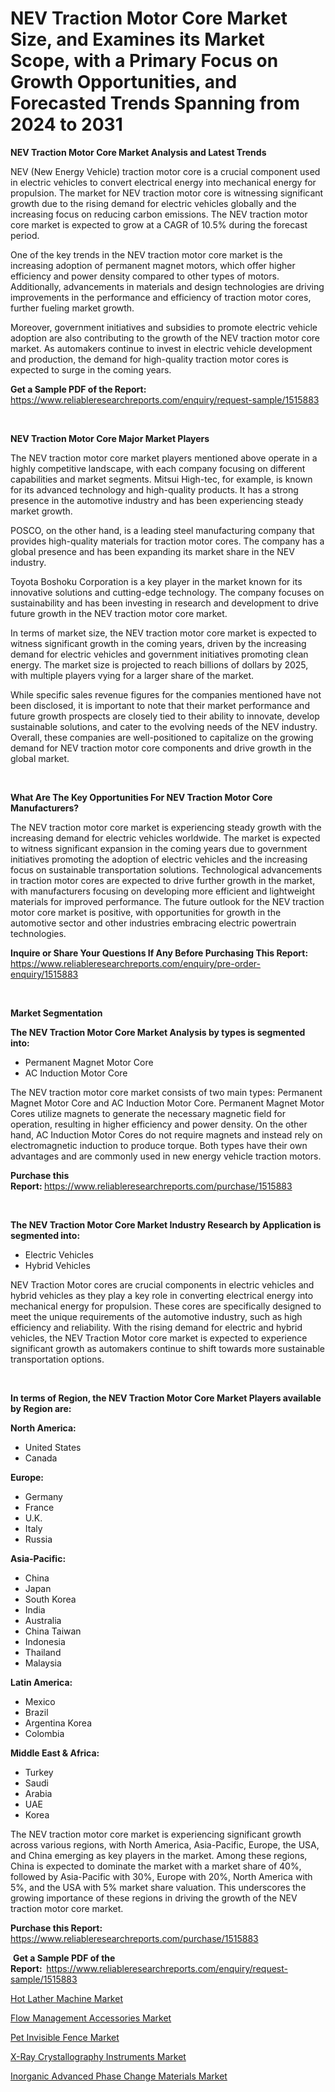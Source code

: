<p><h1>NEV Traction Motor Core Market Size, and Examines its Market Scope, with a Primary Focus on Growth Opportunities, and Forecasted Trends Spanning from 2024 to 2031</h1></p><p><strong>NEV Traction Motor Core Market Analysis and Latest Trends</strong></p>
<p><p>NEV (New Energy Vehicle) traction motor core is a crucial component used in electric vehicles to convert electrical energy into mechanical energy for propulsion. The market for NEV traction motor core is witnessing significant growth due to the rising demand for electric vehicles globally and the increasing focus on reducing carbon emissions. The NEV traction motor core market is expected to grow at a CAGR of 10.5% during the forecast period.</p><p>One of the key trends in the NEV traction motor core market is the increasing adoption of permanent magnet motors, which offer higher efficiency and power density compared to other types of motors. Additionally, advancements in materials and design technologies are driving improvements in the performance and efficiency of traction motor cores, further fueling market growth.</p><p>Moreover, government initiatives and subsidies to promote electric vehicle adoption are also contributing to the growth of the NEV traction motor core market. As automakers continue to invest in electric vehicle development and production, the demand for high-quality traction motor cores is expected to surge in the coming years.</p></p>
<p><strong>Get a Sample PDF of the Report:&nbsp;</strong> <a href="https://www.reliableresearchreports.com/enquiry/request-sample/1515883">https://www.reliableresearchreports.com/enquiry/request-sample/1515883</a></p>
<p>&nbsp;</p>
<p><strong>NEV Traction Motor Core Major Market Players</strong></p>
<p><p>The NEV traction motor core market players mentioned above operate in a highly competitive landscape, with each company focusing on different capabilities and market segments. Mitsui High-tec, for example, is known for its advanced technology and high-quality products. It has a strong presence in the automotive industry and has been experiencing steady market growth.</p><p>POSCO, on the other hand, is a leading steel manufacturing company that provides high-quality materials for traction motor cores. The company has a global presence and has been expanding its market share in the NEV industry.</p><p>Toyota Boshoku Corporation is a key player in the market known for its innovative solutions and cutting-edge technology. The company focuses on sustainability and has been investing in research and development to drive future growth in the NEV traction motor core market.</p><p>In terms of market size, the NEV traction motor core market is expected to witness significant growth in the coming years, driven by the increasing demand for electric vehicles and government initiatives promoting clean energy. The market size is projected to reach billions of dollars by 2025, with multiple players vying for a larger share of the market.</p><p>While specific sales revenue figures for the companies mentioned have not been disclosed, it is important to note that their market performance and future growth prospects are closely tied to their ability to innovate, develop sustainable solutions, and cater to the evolving needs of the NEV industry. Overall, these companies are well-positioned to capitalize on the growing demand for NEV traction motor core components and drive growth in the global market.</p></p>
<p>&nbsp;</p>
<p><strong>What Are The Key Opportunities For NEV Traction Motor Core Manufacturers?</strong></p>
<p><p>The NEV traction motor core market is experiencing steady growth with the increasing demand for electric vehicles worldwide. The market is expected to witness significant expansion in the coming years due to government initiatives promoting the adoption of electric vehicles and the increasing focus on sustainable transportation solutions. Technological advancements in traction motor cores are expected to drive further growth in the market, with manufacturers focusing on developing more efficient and lightweight materials for improved performance. The future outlook for the NEV traction motor core market is positive, with opportunities for growth in the automotive sector and other industries embracing electric powertrain technologies.</p></p>
<p><strong>Inquire or Share Your Questions If Any Before Purchasing This Report:</strong> <a href="https://www.reliableresearchreports.com/enquiry/pre-order-enquiry/1515883">https://www.reliableresearchreports.com/enquiry/pre-order-enquiry/1515883</a></p>
<p>&nbsp;</p>
<p><strong>Market Segmentation</strong></p>
<p><strong>The NEV Traction Motor Core Market Analysis by types is segmented into:</strong></p>
<p><ul><li>Permanent Magnet Motor Core</li><li>AC Induction Motor Core</li></ul></p>
<p><p>The NEV traction motor core market consists of two main types: Permanent Magnet Motor Core and AC Induction Motor Core. Permanent Magnet Motor Cores utilize magnets to generate the necessary magnetic field for operation, resulting in higher efficiency and power density. On the other hand, AC Induction Motor Cores do not require magnets and instead rely on electromagnetic induction to produce torque. Both types have their own advantages and are commonly used in new energy vehicle traction motors.</p></p>
<p><strong>Purchase this Report:&nbsp;</strong><a href="https://www.reliableresearchreports.com/purchase/1515883">https://www.reliableresearchreports.com/purchase/1515883</a></p>
<p>&nbsp;</p>
<p><strong>The NEV Traction Motor Core Market Industry Research by Application is segmented into:</strong></p>
<p><ul><li>Electric Vehicles</li><li>Hybrid Vehicles</li></ul></p>
<p><p>NEV Traction Motor cores are crucial components in electric vehicles and hybrid vehicles as they play a key role in converting electrical energy into mechanical energy for propulsion. These cores are specifically designed to meet the unique requirements of the automotive industry, such as high efficiency and reliability. With the rising demand for electric and hybrid vehicles, the NEV Traction Motor core market is expected to experience significant growth as automakers continue to shift towards more sustainable transportation options.</p></p>
<p>&nbsp;</p>
<p><strong>In terms of Region, the NEV Traction Motor Core Market Players available by Region are:</strong></p>
<p>
    <p> <strong> North America: </strong>
        <ul>
            <li>United States</li>
            <li>Canada</li>
        </ul>
        </p> 
    <p> <strong> Europe: </strong>
        <ul>
            <li>Germany</li>
            <li>France</li>
            <li>U.K.</li>
            <li>Italy</li>
            <li>Russia</li>
        </ul>
        </p> 
    <p> <strong> Asia-Pacific: </strong>
        <ul>
            <li>China</li>
            <li>Japan</li>
            <li>South Korea</li>
            <li>India</li>
            <li>Australia</li>
            <li>China Taiwan</li>
            <li>Indonesia</li>
            <li>Thailand</li>
            <li>Malaysia</li>
        </ul>
        </p> 
    <p> <strong> Latin America: </strong>
        <ul>
            <li>Mexico</li>
            <li>Brazil</li>
            <li>Argentina Korea</li>
            <li>Colombia</li>
        </ul>
        </p> 
    <p> <strong> Middle East & Africa: </strong>
        <ul>
            <li>Turkey</li>
            <li>Saudi</li>
            <li>Arabia</li>
            <li>UAE</li>
            <li>Korea</li>
        </ul>
    </p>
    </p>
<p><p>The NEV traction motor core market is experiencing significant growth across various regions, with North America, Asia-Pacific, Europe, the USA, and China emerging as key players in the market. Among these regions, China is expected to dominate the market with a market share of 40%, followed by Asia-Pacific with 30%, Europe with 20%, North America with 5%, and the USA with 5% market share valuation. This underscores the growing importance of these regions in driving the growth of the NEV traction motor core market.</p></p>
<p><strong>Purchase this Report: </strong><a href="https://www.reliableresearchreports.com/purchase/1515883">https://www.reliableresearchreports.com/purchase/1515883</a></p>
<p>&nbsp;<strong>Get a Sample PDF of the Report:&nbsp;&nbsp;</strong><a href="https://www.reliableresearchreports.com/enquiry/request-sample/1515883">https://www.reliableresearchreports.com/enquiry/request-sample/1515883</a></p>
<p><strong></strong></p>
<p><p><a href="https://view.publitas.com/reportprime-1/hot-lather-machine-market-size-growth-outlook-from-2024-to-2031-projecting-at-markets-trends-analysis-by-application-regional-outlook-and-revenue/">Hot Lather Machine Market</a></p><p><a href="https://military-diascia-e68.notion.site/Flow-Management-Accessories-Market-Dynamics-2024-2031-Also-about-Its-Market-Trends-Projections-an-4caadc134c8744d1b52314e0a253a2dd">Flow Management Accessories Market</a></p><p><a href="https://view.publitas.com/reportprime-1/pet-invisible-fence-market-size-growing-and-forecasted-for-period-from-2024-2031-and-provides-complete-market-analysis-of-this-market/">Pet Invisible Fence Market</a></p><p><a href="https://sudsy-motorcycle-bbc.notion.site/X-Ray-Crystallography-Instruments-Market-Provides-Detailed-Segmentation-of-this-Market-based-on-Type-7161f6a0a7c543f9acad338ad61d1dff">X-Ray Crystallography Instruments Market</a></p><p><a href="https://meowing-canidae-761.notion.site/Inorganic-Advanced-Phase-Change-Materials-Market-Research-Report-Provides-thorough-Industry-Overview-7966e8c99d264fe6a5ae588d8407cc55">Inorganic Advanced Phase Change Materials Market</a></p></p>